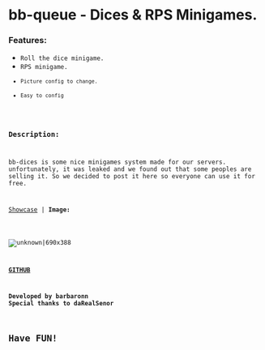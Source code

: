 <h1>bb-queue - Dices & RPS Minigames.</h1>
<h3>Features:</h4>
<p><code class="inline"></code></p>
<ul>
<li><code class="inline">Roll the dice minigame.</code></li>
<li><code class="inline">RPS minigame.</li>
<li><code class="inline">Picture config to change.</code></li>
<li><code class="inline">Easy to config</code></li>
</ul>
<h3>Description:</h3>
<p>bb-dices is some nice minigames system made for our servers. unfortunately, it was leaked and we found out that some peoples are selling it. So we decided to post it here so everyone can use it for free.</p>
<p><a title="Youtube Showcase" href="https://streamable.com/dvakk0" target="_blank" rel="noopener">Showcase</a> | <strong>Image:</strong></p>

![unknown|690x388](upload://sx3i3DUPPhRzeWJnYkVzxS3ZZT4.jpeg) 

<p><strong><a title="GITHUB" href="https://github.com/BarBaroNN/bb-queue" target="_blank" rel="noopener">GITHUB</a></strong></p>
<p><strong>Developed by barbaronn<br />Special thanks to daRealSenor</strong></p>
<h2>Have FUN!</h2>
